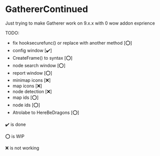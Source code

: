 # GathererContinued
Just trying to make Gatherer work on 9.x.x with 0 wow addon exprience

TODO:

- fix hooksecurefunc() or replace with another method  [:o:]
- config window             [:heavy_check_mark:]
- CreateFrame() to syntax   [:o:]
- node search window        [:o:]
- report window             [:o:]
- minimap icons             [:x:]
- map icons                 [:x:]
- node detection            [:x:]
- map ids                   [:o:]
- node ids                  [:o:]
- Atrolabe to HereBeDragons [:o:]

:heavy_check_mark: is done

:o: is WIP

:x: is not working

